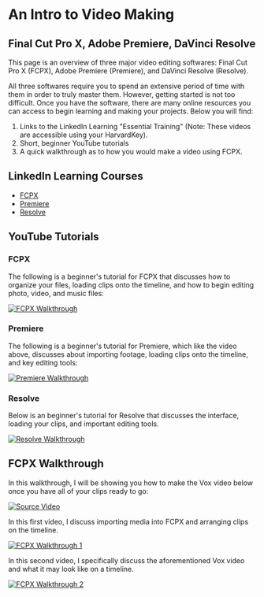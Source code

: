 # An Intro to Video Making

## Final Cut Pro X, Adobe Premiere, DaVinci Resolve

This page is an overview of three major video editing softwares: Final Cut Pro X (FCPX), Adobe Premiere (Premiere), and DaVinci Resolve (Resolve).  

All three softwares require you to spend an extensive period of time with them in order to truly master them. However, getting started is not too difficult. Once you have the software, there are many online resources you can access to begin learning and making your projects. Below you will find:  

1. Links to the LinkedIn Learning "Essential Training" (Note: These videos are accessible using your HarvardKey).
2. Short, beginner YouTube tutorials
3. A quick walkthrough as to how you would make a video using FCPX.

## LinkedIn Learning Courses
* [FCPX](https://www.linkedin.com/learning-login/share?forceAccount=false&redirect=https%3A%2F%2Fwww.linkedin.com%2Flearning%2Ffinal-cut-pro-x-10-4-4-essential-training%3Ftrk%3Dshare_ent_url&account=2194065)  
* [Premiere](https://www.linkedin.com/learning-login/share?forceAccount=false&redirect=https%3A%2F%2Fwww.linkedin.com%2Flearning%2Fpremiere-pro-cc-2019-essential-training-the-basics-2%3Ftrk%3Dshare_ent_url&account=2194065)
* [Resolve](https://www.linkedin.com/learning-login/share?forceAccount=false&redirect=https%3A%2F%2Fwww.linkedin.com%2Flearning%2Flearning-davinci-resolve-16%3Ftrk%3Dshare_ent_url&account=2194065)

## YouTube Tutorials
### FCPX
The following is a beginner's tutorial for FCPX that discusses how to organize your files, loading clips onto the timeline, and how to begin editing photo, video, and music files:

[![FCPX Walkthrough](http://img.youtube.com/vi/hNWLw0hiX5Y/0.jpg)](https://youtu.be/hNWLw0hiX5Y)

### Premiere
The following is a beginner's tutorial for Premiere, which like the video above, discusses about importing footage, loading clips onto the timeline, and key editing tools:

[![Premiere Walkthrough](http://img.youtube.com/vi/PYTPXsMkYDE/0.jpg)](https://youtu.be/PYTPXsMkYDE)

### Resolve
Below is an beginner's tutorial for Resolve that discusses the interface, loading your clips, and important editing tools.

[![Resolve Walkthrough](http://img.youtube.com/vi/52vK5mzl1jQ/0.jpg)](https://youtu.be/52vK5mzl1jQ)

## FCPX Walkthrough
In this walkthrough, I will be showing you how to make the Vox video below once you have all of your clips ready to go:

[![Source Video](http://img.youtube.com/vi/HFyaW50GFOs/0.jpg)](https://youtu.be/HFyaW50GFOs)

In this first video, I discuss importing media into FCPX and arranging clips on the timeline.

[![FCPX Walkthrough 1](http://img.youtube.com/vi/5wD16lO_JKc/0.jpg)](https://youtu.be/5wD16lO_JKc)

In this second video, I specifically discuss the aforementioned Vox video and what it may look like on a timeline.

[![FCPX Walkthrough 2](http://img.youtube.com/vi/jMBc7ABqr3Y/0.jpg)](https://youtu.be/jMBc7ABqr3Y)
